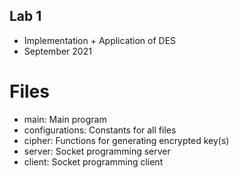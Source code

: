 ## Lab 1
* Implementation + Application of DES
* September 2021

# Files
* main: Main program
* configurations:   Constants for all files
* cipher:   Functions for generating encrypted key(s)
* server:   Socket programming server
* client:   Socket programming client
